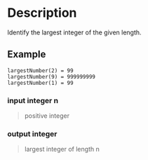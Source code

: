 # Description

Identify the largest integer of the given length.

## Example

```
largestNumber(2) = 99
largestNumber(9) = 999999999
largestNumber(1) = 99
```

### **input** integer n

> positive integer

### **output** integer

> largest integer of length n
